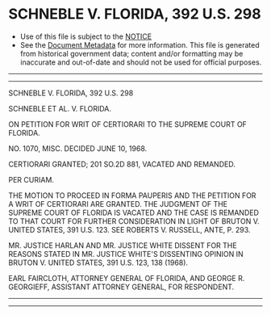 ---
---

# SCHNEBLE V. FLORIDA, 392 U.S. 298

* Use of this file is subject to the [NOTICE](https://github.com/publicdocs/notice/blob/master/NOTICE)
* See the [Document Metadata](../../../) for more information.
  This file is generated from historical government data; content and/or formatting may be inaccurate and out-of-date and should not be used for official purposes.

----------
----------

SCHNEBLE V. FLORIDA, 392 U.S. 298

SCHNEBLE ET AL. V. FLORIDA.

ON PETITION FOR WRIT OF CERTIORARI TO THE SUPREME COURT OF FLORIDA.

NO. 1070, MISC.  DECIDED JUNE 10, 1968.

CERTIORARI GRANTED; 201 SO.2D 881, VACATED AND REMANDED.

PER CURIAM.

THE MOTION TO PROCEED IN FORMA PAUPERIS AND THE PETITION FOR A WRIT OF CERTIORARI ARE GRANTED.  THE JUDGMENT OF THE SUPREME COURT OF FLORIDA IS VACATED AND THE CASE IS REMANDED TO THAT COURT FOR FURTHER CONSIDERATION IN LIGHT OF BRUTON V. UNITED STATES, 391 U.S. 123.  SEE ROBERTS V. RUSSELL, ANTE, P. 293.

MR. JUSTICE HARLAN AND MR. JUSTICE WHITE DISSENT FOR THE REASONS STATED IN MR. JUSTICE WHITE'S DISSENTING OPINION IN BRUTON V. UNITED STATES, 391 U.S. 123, 138 (1968).

EARL FAIRCLOTH, ATTORNEY GENERAL OF FLORIDA, AND GEORGE R. GEORGIEFF, ASSISTANT ATTORNEY GENERAL, FOR RESPONDENT.


----------
----------

